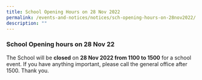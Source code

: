 ```yaml
---
title: School Opening Hours on 28 Nov 2022
permalink: /events-and-notices/notices/sch-opening-hours-on-28nov2022/
description: ""
---
```

### **School Opening hours on 28 Nov 22**
The School will be **closed** on **28 Nov 2022 from 1100 to 1500** for a school event. If you have anything important, please call the general office after 1500. Thank you.